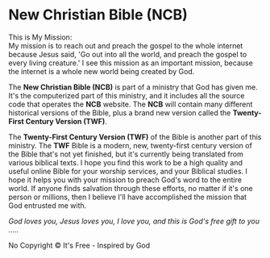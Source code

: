 # New Christian Bible (NCB)

This is My Mission:<br>
My mission is to reach out and preach the gospel to the whole internet because Jesus said, 'Go out into all the world, and preach the gospel to every living creature.' I see this mission as an important mission, because the internet is a whole new world being created by God.

The **New Christian Bible (NCB)** is part of a ministry that God has given me. It's the computerized part of this ministry, and it includes all the source code that operates the **NCB** website. The **NCB** will contain many different historical versions of the Bible, plus a brand new version called the **Twenty-First Century Version (TWF)**.

The **Twenty-First Century Version (TWF)** of the Bible is another part of this ministry. The **TWF** Bible is a modern, new, twenty-first century version of the Bible that's not yet finished, but it's currently being translated from various biblical texts. I hope you find this work to be a high quality and useful online Bible for your worship services, and your Biblical studies. I hope it helps you with your mission to preach God's word to the entire world. If anyone finds salvation through these efforts, no matter if it's one person or millions, then I believe I'll have accomplished the mission that God entrusted me with.

*God loves you, Jesus loves you, I love you, and this is God's free gift to you .....*

<span align="center" title="God's Word is not For Sale">No Copyright © It's Free - Inspired by God</span>
